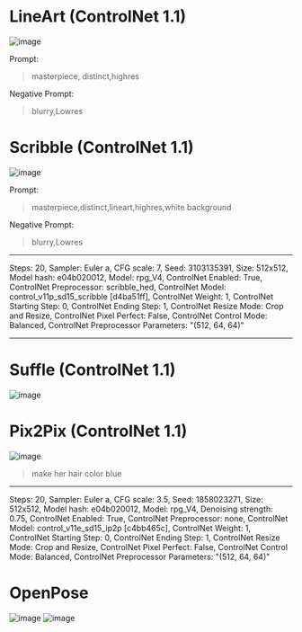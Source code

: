 # LineArt (ControlNet 1.1)

<!-- Image -->
![image](https://github.com/gkswhddnr/gkswhddnr/blob/main/Stable%20Diffusion/00002-806442487.png?raw=true)

Prompt:
> masterpiece, distinct,highres

Negative Prompt:
> blurry,Lowres

# Scribble (ControlNet 1.1)
<!-- Image -->
![image](https://github.com/gkswhddnr/gkswhddnr/blob/main/Stable%20Diffusion/00007-3103135391.png?raw=true)

Prompt:
> masterpiece,distinct,lineart,highres,white background

Negative Prompt:
> blurry,Lowres

---
Steps: 20, Sampler: Euler a, CFG scale: 7, Seed: 3103135391, Size: 512x512, Model hash: e04b020012, Model: rpg_V4, ControlNet Enabled: True, ControlNet Preprocessor: scribble_hed, ControlNet Model: control_v11p_sd15_scribble [d4ba51ff], ControlNet Weight: 1, ControlNet Starting Step: 0, ControlNet Ending Step: 1, ControlNet Resize Mode: Crop and Resize, ControlNet Pixel Perfect: False, ControlNet Control Mode: Balanced, ControlNet Preprocessor Parameters: "(512, 64, 64)"

---

# Suffle (ControlNet 1.1)
<!-- Image -->
![image](https://github.com/gkswhddnr/gkswhddnr/blob/main/Stable%20Diffusion/tmp9nng48lz.png?raw=true)


# Pix2Pix (ControlNet 1.1)
<!-- Image -->
![image](https://github.com/gkswhddnr/gkswhddnr/blob/main/Stable%20Diffusion/00008-1858023271.png?raw=true)

> make her hair color blue

---
Steps: 20, Sampler: Euler a, CFG scale: 3.5, Seed: 1858023271, Size: 512x512, Model hash: e04b020012, Model: rpg_V4, Denoising strength: 0.75, ControlNet Enabled: True, ControlNet Preprocessor: none, ControlNet Model: control_v11e_sd15_ip2p [c4bb465c], ControlNet Weight: 1, ControlNet Starting Step: 0, ControlNet Ending Step: 1, ControlNet Resize Mode: Crop and Resize, ControlNet Pixel Perfect: False, ControlNet Control Mode: Balanced, ControlNet Preprocessor Parameters: "(512, 64, 64)"

# OpenPose

![image](https://github.com/gkswhddnr/gkswhddnr/blob/main/Stable%20Diffusion/OpenPose_Before.png?raw=true)
![image](https://github.com/gkswhddnr/gkswhddnr/blob/main/Stable%20Diffusion/OpenPose_After.png?raw=true)